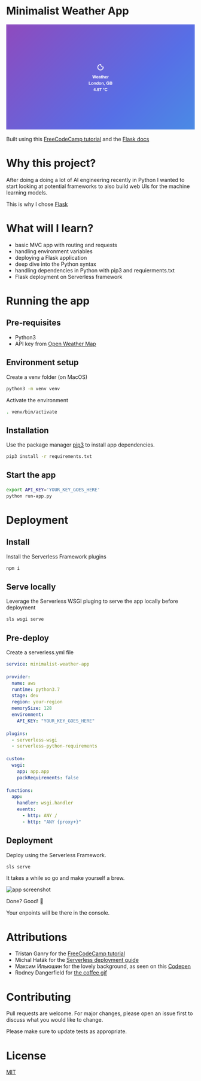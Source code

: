 # Minimalist Weather App

![app screenshot](readme_assets/images/weather-app-screenshot.png)

Built using this [FreeCodeCamp tutorial](https://www.freecodecamp.org/news/how-to-build-a-web-app-using-pythons-flask-and-google-app-engine-52b1bb82b221/) and the [Flask docs](https://flask.palletsprojects.com/en/1.1.x/quickstart/)

# Why this project?

After doing a doing a lot of AI engineering recently in Python I wanted to start looking at potential frameworks to also build web UIs for the machine learning models.

This is why I chose [Flask](https://flask.palletsprojects.com/en/1.1.x/)

# What will I learn?

- basic MVC app with routing and requests
- handling environment variables
- deploying a Flask application
- deep dive into the Python syntax
- handling dependencies in Python with pip3 and requierments.txt
- Flask deployment on Serverless framework

# Running the app

## Pre-requisites 

* Python3
* API key from [Open Weather Map](openweathermap.org)

## Environment setup 

Create a venv folder (on MacOS)

```zsh
python3 -m venv venv
```

Activate the environment

```zsh
. venv/bin/activate
```

## Installation

Use the package manager [pip3](https://pip.pypa.io/en/stable/) to install app dependencies.

```bash
pip3 install -r requirements.txt
```

## Start the app

```zsh
export API_KEY='YOUR_KEY_GOES_HERE'
python run-app.py
```
# Deployment

## Install 

Install the Serverless Framework plugins

```zsh
npm i
```

## Serve locally 

Leverage the Serverless WSGI pluging to serve the app locally before deployment

```zsh
sls wsgi serve
```

## Pre-deploy

Create a serverless.yml file

```yml
service: minimalist-weather-app

provider:
  name: aws
  runtime: python3.7
  stage: dev
  region: your-region
  memorySize: 128
  environment:
    API_KEY: "YOUR_KEY_GOES_HERE"

plugins:
  - serverless-wsgi
  - serverless-python-requirements

custom:
  wsgi:
    app: app.app
    packRequirements: false

functions:
  app:
    handler: wsgi.handler
    events:
      - http: ANY /
      - http: "ANY {proxy+}"

```

## Deployment 

Deploy using the Serverless Framework. 

```zsh
sls serve
```
It takes a while so go and make yourself a brew.

![app screenshot](https://media.giphy.com/media/XEOdmFHVznCerkI6CI/giphy.gif)



Done? Good! 🎉 

Your enpoints will be there in the console.



# Attributions

* Tristan Ganry for the [FreeCodeCamp tutorial](https://www.freecodecamp.org/news/how-to-build-a-web-app-using-pythons-flask-and-google-app-engine-52b1bb82b221/)
* Michal Haták for the [Serverless deployment guide](https://medium.com/@Twistacz/flask-serverless-api-in-aws-lambda-the-easy-way-a445a8805028)
* Максим Ильюшин for the lovely background, as seen on this [Codepen](https://codepen.io/fsti73/pen/XWbbBda)
* Rodney Dangerfield for [the coffee gif](https://giphy.com/gifs/rodneydangerfield-monday-back-to-school-rodney-dangerfield-XEOdmFHVznCerkI6CI/media)

# Contributing

Pull requests are welcome. For major changes, please open an issue first to discuss what you would like to change.

Please make sure to update tests as appropriate.

# License

[MIT](https://choosealicense.com/licenses/mit/)
